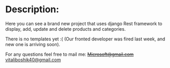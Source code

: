 # Description:
Here you can see a brand new project that uses django Rest framework to display, add, update and delete products and categories.

There is no templates yet :( (Our fronted developer was fired last week, and new one is arriving soon).

For any questions feel free to mail me:
~~Microsoft@gmail.com~~
vitaliboshik40@gmail.com
